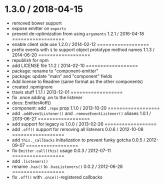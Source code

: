 1.3.0 / 2018-04-15
==================
 * removed bower support
 * expose emitter on `exports`
 * prevent de-optimization from using `arguments`
1.2.1 / 2016-04-18
==================
 * enable client side use
1.2.0 / 2014-02-12
==================
 * prefix events with `$` to support object prototype method names
1.1.3 / 2014-06-20
==================
 * republish for npm
 * add LICENSE file
1.1.2 / 2014-02-10
==================
  * package: rename to "component-emitter"
  * package: update "main" and "component" fields
  * Add license to Readme (same format as the other components)
  * created .npmignore
  * travis stuff
1.1.1 / 2013-12-01
==================
  * fix .once adding .on to the listener
  * docs: Emitter#off()
  * component: add `.repo` prop
1.1.0 / 2013-10-20
==================
 * add `.addEventListener()` and `.removeEventListener()` aliases
1.0.1 / 2013-06-27
==================
 * add support for legacy ie
1.0.0 / 2013-02-26
==================
  * add `.off()` support for removing all listeners
0.0.6 / 2012-10-08
==================
  * add `this._callbacks` initialization to prevent funky gotcha
0.0.5 / 2012-09-07
==================
  * fix `Emitter.call(this)` usage
0.0.3 / 2012-07-11
==================
  * add `.listeners()`
  * rename `.has()` to `.hasListeners()`
0.0.2 / 2012-06-28
==================
  * fix `.off()` with `.once()`-registered callbacks
